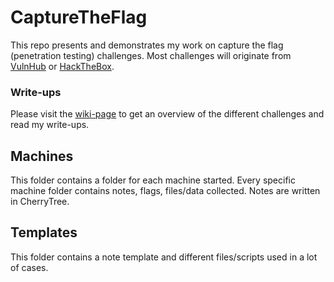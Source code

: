 # CaptureTheFlag

This repo presents and demonstrates my work on capture the flag (penetration testing) challenges. Most challenges will originate from [VulnHub](https://www.vulnhub.com/) or [HackTheBox](https://www.hackthebox.eu).

### Write-ups
Please visit the [wiki-page](https://github.com/CosmicBear/CaptureTheFlag/wiki) to get an overview of the different challenges and read my write-ups.

## Machines

This folder contains a folder for each machine started. Every specific machine folder contains notes, flags, files/data collected. Notes are written in CherryTree.

## Templates

This folder contains a note template and different files/scripts used in a lot of cases.
